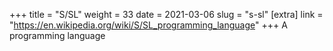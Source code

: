 +++
title = "S/SL"
weight = 33
date = 2021-03-06
slug = "s-sl"
[extra]
link = "https://en.wikipedia.org/wiki/S/SL_programming_language"
+++
A programming language

